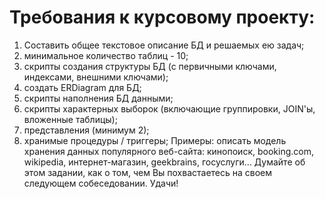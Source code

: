 Требования к курсовому проекту:
=======================================
1. Составить общее текстовое описание БД и решаемых ею задач;
2. минимальное количество таблиц - 10;
3. скрипты создания структуры БД (с первичными ключами, индексами,
внешними ключами);
4. создать ERDiagram для БД;
5. скрипты наполнения БД данными;
6. скрипты характерных выборок (включающие группировки, JOIN'ы, вложенные
таблицы);
7. представления (минимум 2);
8. хранимые процедуры / триггеры;
Примеры: описать модель хранения данных популярного веб-сайта: кинопоиск,
booking.com, wikipedia, интернет-магазин, geekbrains, госуслуги...
Думайте об этом задании, как о том, чем Вы похвастаетесь на своем следующем
собеседовании.
Удачи!
